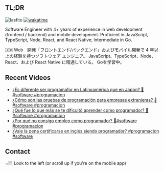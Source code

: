 
## TL;DR 　

<img src="https://komarev.com/ghpvc/?username=lasfito&label=Profile%20views&color=0e75b6&style=flat" alt="lasfito" />  [![wakatime](https://wakatime.com/badge/user/5f64052e-88c6-4b16-a87a-e9f52142e69a.svg)](https://wakatime.com/@5f64052e-88c6-4b16-a87a-e9f52142e69a)

Software Engineer with 4+ years of experience in web development (frontend / backend) and mobile development. Proficient in JavaScript, TypeScript, Node, React, and React Native; Intermediate in Go. 

🇯🇵 Web　開発「フロントエンド/バックエンド」およびモバイル開発で 4 年以上の経験を持つソフトウェア エンジニア。 JavaScript、TypeScript、Node、React、および React Native に精通している。 Goを学習中。


## Recent Videos
<!-- BLOG-POST-LIST:START -->
- [¿Es diferente ser programafor en Latinoamérica que en Japón?  🤔 #software #programacion](https://www.youtube.com/watch?v=moe7oTgrEBo)
- [¿Cómo son las pruebas de programación para empresas extranjeras? 🤔 #software #programacion](https://www.youtube.com/watch?v=KRSup3svjFQ)
- [¿Qué fue lo que más se te dificultó aprender como programador? 🤔#software #programacion](https://www.youtube.com/watch?v=pgFdOnadcgw)
- [¿Por qué no consigo empleo como programador? 🤔#software  #programacion](https://www.youtube.com/watch?v=8_cW-owgAHg)
- [¿Vale la pena certificarse en inglés siendo programador?  #programacion #software](https://www.youtube.com/watch?v=or_XoDJj-2I)
<!-- BLOG-POST-LIST:END -->

## Contact

👈🏼 Look to the left (or scroll up if you're on the mobile app)









  
